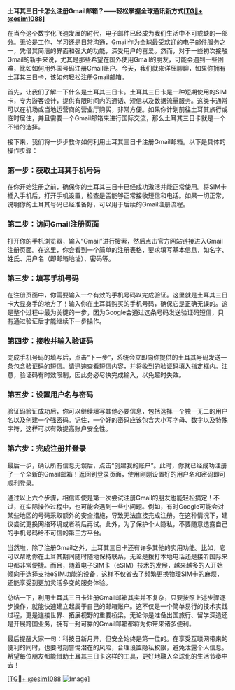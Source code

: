 **土耳其三日卡怎么注册Gmail邮箱？——轻松掌握全球通讯新方式[[TG💪+ @esim1088](https://t.me/s/esim1088)]**

在当今这个数字化飞速发展的时代，电子邮件已经成为我们生活中不可或缺的一部分。无论是工作、学习还是日常沟通，Gmail作为全球最受欢迎的电子邮件服务之一，凭借其简洁的界面和强大的功能，深受用户的喜爱。然而，对于一些初次接触Gmail的新手来说，尤其是那些希望在国外使用Gmail的朋友，可能会遇到一些困难，比如如何用外国号码注册Gmail账户。今天，我们就来详细聊聊，如果你拥有土耳其三日卡，该如何轻松注册Gmail邮箱。

首先，让我们了解一下什么是土耳其三日卡。土耳其三日卡是一种短期使用的SIM卡，专为游客设计，提供有限时间内的通话、短信以及数据流量服务。这类卡通常可以在机场或当地运营商的营业厅购买，非常方便。如果你计划前往土耳其旅行或临时居住，并且需要一个Gmail邮箱来进行国际交流，那么土耳其三日卡就是一个不错的选择。

接下来，我们将一步步教你如何利用土耳其三日卡注册Gmail邮箱。以下是具体的操作步骤：

### 第一步：获取土耳其手机号码

在你开始注册之前，确保你的土耳其三日卡已经成功激活并能正常使用。将SIM卡插入手机后，打开手机设置，检查是否能够正常接收短信和电话。如果一切正常，说明你的土耳其号码已经准备好，可以用于后续的Gmail注册流程。

### 第二步：访问Gmail注册页面

打开你的手机浏览器，输入“Gmail”进行搜索，然后点击官方网站链接进入Gmail注册页面。在这里，你会看到一个简单的注册表格，要求填写基本信息，如名字、姓氏、用户名（即邮箱地址）、密码等。

### 第三步：填写手机号码

在注册页面中，你需要输入一个有效的手机号码以完成验证。这里就是土耳其三日卡大显身手的地方了！输入你在土耳其购买的手机号码，确保它是正确无误的。这是整个过程中最为关键的一步，因为Google会通过这条号码发送验证码短信，只有通过验证后才能继续下一步操作。

### 第四步：接收并输入验证码

完成手机号码的填写后，点击“下一步”，系统会立即向你提供的土耳其号码发送一条包含验证码的短信。请迅速查看短信内容，并将收到的验证码填入指定框内。注意，验证码有时效限制，因此务必尽快完成输入，以免超时失效。

### 第五步：设置用户名与密码

验证码验证成功后，你可以继续填写其他必要信息，包括选择一个独一无二的用户名以及创建一个强密码。记住，一个好的密码应该包含大小写字母、数字以及特殊字符，这样可以有效提高账户安全性。

### 第六步：完成注册并登录

最后一步，确认所有信息无误后，点击“创建我的账户”。此时，你就已经成功注册了一个全新的Gmail邮箱！返回到登录页面，使用刚刚设置好的用户名和密码即可顺利登录。

通过以上六个步骤，相信即使是第一次尝试注册Gmail的朋友也能轻松搞定！不过，在实际操作过程中，也可能会遇到一些小问题。例如，有时Google可能会对某些地区的号码采取额外的安全措施，导致无法直接完成注册。在这种情况下，建议尝试更换网络环境或者稍后再试。此外，为了保护个人隐私，不要随意透露自己的手机号码给不可信的第三方平台。

当然啦，除了注册Gmail之外，土耳其三日卡还有许多其他的实用功能。比如，它可以帮助你在土耳其期间随时随地保持联系，无论是拨打本地电话还是接听国际来电都非常便捷。而且，随着电子SIM卡（eSIM）技术的发展，越来越多的人开始倾向于选择支持eSIM功能的设备，这样不仅省去了频繁更换物理SIM卡的麻烦，还能享受到更加灵活多变的服务体验。

总结一下，利用土耳其三日卡注册Gmail邮箱其实并不复杂，只要按照上述步骤逐步操作，就能快速建立起属于自己的邮箱账户。这不仅是一个简单易行的技术实践过程，更是连接世界、拓展视野的重要桥梁。无论你是准备出国旅行、留学深造还是开展跨国业务，拥有一封可靠的Gmail邮箱都将为你带来诸多便利。

最后提醒大家一句：科技日新月异，但安全始终是第一位的。在享受互联网带来的便利的同时，也要时刻警惕潜在的风险，合理设置隐私权限，避免泄露个人信息。希望每位朋友都能借助土耳其三日卡这样的工具，更好地融入全球化的生活节奏中去！

[[TG💪+ @esim1088](https://t.me/s/esim1088) ![Image](https://i.postimg.cc/4NQfJmqS/Snipaste-2025-05-13-00-14-12.png)]